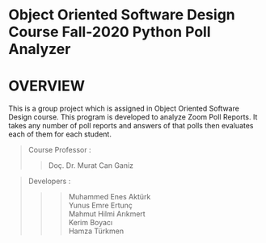 # Object Oriented Software Design Course Fall-2020 Python Poll Analyzer
# OVERVIEW
This is a group project which is assigned in Object Oriented Software Design course.
This program is developed to analyze Zoom Poll Reports. It takes any number of poll reports and answers of that polls then evaluates each of them for each student.

>Course Professor :
>>Doç. Dr. Murat Can Ganiz

>Developers :  
>>>Muhammed Enes Aktürk  
>>Yunus Emre Ertunç  
>>Mahmut Hilmi Arıkmert  
>>Kerim Boyacı  
>>Hamza Türkmen  
